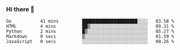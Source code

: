 ### Hi there 👋

<!--
**KLXLjun/KLXLjun** is a ✨ _special_ ✨ repository because its `README.md` (this file) appears on your GitHub profile.

Here are some ideas to get you started:

- 🔭 I’m currently working on ...
- 🌱 I’m currently learning ...
- 👯 I’m looking to collaborate on ...
- 🤔 I’m looking for help with ...
- 💬 Ask me about ...
- 📫 How to reach me: ...
- 😄 Pronouns: ...
- ⚡ Fun fact: ...
-->

<!--START_SECTION:waka-->
```text
Go           41 mins         █████████████████████░░░░   83.58 % 
HTML         4 mins          ██▒░░░░░░░░░░░░░░░░░░░░░░   09.31 % 
Python       2 mins          █▒░░░░░░░░░░░░░░░░░░░░░░░   05.27 % 
Markdown     0 secs          ▒░░░░░░░░░░░░░░░░░░░░░░░░   01.59 % 
JavaScript   0 secs          ░░░░░░░░░░░░░░░░░░░░░░░░░   00.26 % 
```
<!--END_SECTION:waka-->
